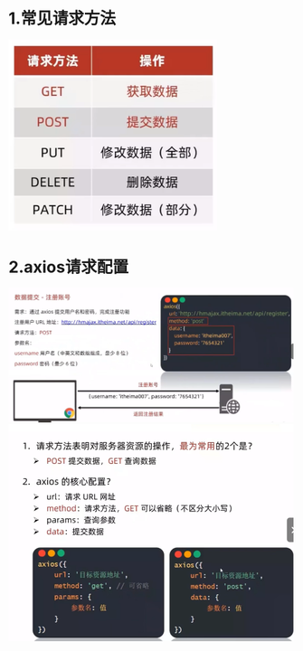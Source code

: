 # 1.常见请求方法

<img src="2.请求方法.assets/image-20241021224337988.png" alt="image-20241021224337988" style="zoom:80%;" />



# 



# 2.axios请求配置

<img src="2.请求方法.assets/image-20241021230823319.png" alt="image-20241021230823319" style="zoom: 67%;" />







<img src="2.请求方法.assets/image-20241021231009927.png" alt="image-20241021231009927" style="zoom:67%;" />
